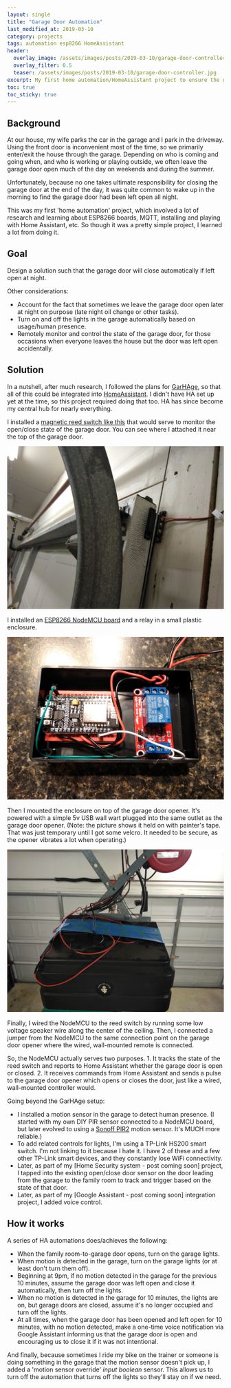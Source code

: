 ```yaml
---
layout: single
title: "Garage Door Automation"
last_modified_at: 2019-03-10
category: projects
tags: automation esp8266 HomeAssistant
header:
  overlay_image: /assets/images/posts/2019-03-10/garage-door-controller.jpg
  overlay_filter: 0.5
  teaser: /assets/images/posts/2019-03-10/garage-door-controller.jpg
excerpt: My first home automation/HomeAssistant project to ensure the garage door isn't left open all night.
toc: true
toc_sticky: true
---
```

## Background

At our house, my wife parks the car in the garage and I park in the driveway. Using the front door is inconvenient most of the time, so we primarily enter/exit the house through the garage. Depending on who is coming and going when, and who is working or playing outside, we often leave the garage door open much of the day on weekends and during the summer.

Unfortunately, because no one takes ultimate responsibility for closing the garage door at the end of the day, it was quite common to wake up in the morning to find the garage door had been left open all night.

This was my first 'home automation' project, which involved a lot of research and learning about ESP8266 boards, MQTT, installing and playing with Home Assistant, etc. So though it was a pretty simple project, I learned a lot from doing it.

## Goal

Design a solution such that the garage door will close automatically if left open at night.

Other considerations:

* Account for the fact that sometimes we leave the garage door open later at night on purpose (late night oil change or other tasks).
* Turn on and off the lights in the garage automatically based on usage/human presence.
* Remotely monitor and control the state of the garage door, for those occasions when everyone leaves the house but the door was left open accidentally.

## Solution

In a nutshell, after much research, I followed the plans for <a href="https://github.com/marthoc/GarHAge" target="_new">GarHAge</a>, so that all of this could be integrated into <a href="https://www.home-assistant.io/" target="_new">HomeAssistant</a>. I didn't have HA set up yet at the time, so this project required doing that too. HA has since become my central hub for nearly everything.

I installed a <a href="https://www.amazon.com/Magnetic-Switch-Normally-Security-Contact/dp/B086GYJLML>" target="_new">magnetic reed switch like this</a> that would serve to monitor the open/close state of the garage door. You can see where I attached it near the top of the garage door.

<span style="align: center">![Reed Switch Installed](/assets/images/posts/2019-03-10/reed-switch-installed.jpg)</span>

I installed an <a href="https://www.amazon.com/gp/product/B07LCMNXTN" target="_new">ESP8266 NodeMCU board</a> and a relay in a small plastic enclosure. 

<span style="align: center">![Controller](/assets/images/posts/2019-03-10/garage-door-controller.jpg)</span>

Then I mounted the enclosure on top of the garage door opener. It's powered with a simple 5v USB wall wart plugged into the same outlet as the garage door opener. (Note: the picture shows it held on with painter's tape. That was just temporary until I got some velcro. It needed to be secure, as the opener vibrates a lot when operating.)

<span style="align: center">![Controller Installed](/assets/images/posts/2019-03-10/controller-installed.jpg)</span>

Finally, I wired the NodeMCU to the reed switch by running some low voltage speaker wire along the center of the ceiling. Then, I connected a jumper from the NodeMCU to the same connection point on the garage door opener where the wired, wall-mounted remote is connected. 

So, the NodeMCU actually serves two purposes. 1. It tracks the state of the reed switch and reports to Home Assistant whether the garage door is open or closed. 2. It receives commands from Home Assistant and sends a pulse to the garage door opener which opens or closes the door, just like a wired, wall-mounted controller would. 

Going beyond the GarHAge setup:
* I installed a motion sensor in the garage to detect human presence. (I started with my own DIY PIR sensor connected to a NodeMCU board, but later evolved to using a <a href="https://www.itead.cc/sonoff-rf-bridge-433.html" target="_new">Sonoff PIR2</a> motion sensor. It's MUCH more reliable.)
* To add related controls for lights, I'm using a TP-Link HS200 smart switch. I'm not linking to it because I hate it. I have 2 of these and a few other TP-Link smart devices, and they constantly lose WiFi connectivity.  
* Later, as part of my [Home Security system - post coming soon] project, I tapped into the existing open/close door sensor on the door leading from the garage to the family room to track and trigger based on the state of that door.
* Later, as part of my [Google Assistant - post coming soon] integration project, I added voice control.

## How it works

A series of HA automations does/achieves the following:
* When the family room-to-garage door opens, turn on the garage lights.
* When motion is detected in the garage, turn on the garage lights (or at least don't turn them off).
* Beginning at 9pm, if no motion detected in the garage for the previous 10 minutes, assume the garage door was left open and close it automatically, then turn off the lights.
* When no motion is detected in the garage for 10 minutes, the lights are on, but garage doors are closed, assume it's no longer occupied and turn off the lights.
* At all times, when the garage door has been opened and left open for 10 minutes, with no motion detected, make a one-time voice notification via Google Assistant informing us that the garage door is open and encouraging us to close it if it was not intentional.

And finally, because sometimes I ride my bike on the trainer or someone is doing something in the garage that the motion sensor doesn't pick up, I added a 'motion sensor override' *input boolean* sensor. This allows us to turn off the automation that turns off the lights so they'll stay on if we need.